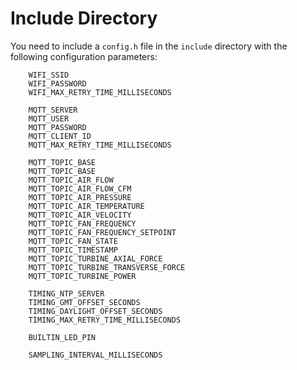 # Include Directory

You need to include a `config.h` file in the `include` directory with the following configuration parameters:

```
    WIFI_SSID
    WIFI_PASSWORD
    WIFI_MAX_RETRY_TIME_MILLISECONDS

    MQTT_SERVER
    MQTT_USER
    MQTT_PASSWORD
    MQTT_CLIENT_ID
    MQTT_MAX_RETRY_TIME_MILLISECONDS

    MQTT_TOPIC_BASE
    MQTT_TOPIC_BASE
    MQTT_TOPIC_AIR_FLOW
    MQTT_TOPIC_AIR_FLOW_CFM
    MQTT_TOPIC_AIR_PRESSURE
    MQTT_TOPIC_AIR_TEMPERATURE
    MQTT_TOPIC_AIR_VELOCITY
    MQTT_TOPIC_FAN_FREQUENCY
    MQTT_TOPIC_FAN_FREQUENCY_SETPOINT
    MQTT_TOPIC_FAN_STATE
    MQTT_TOPIC_TIMESTAMP
    MQTT_TOPIC_TURBINE_AXIAL_FORCE
    MQTT_TOPIC_TURBINE_TRANSVERSE_FORCE
    MQTT_TOPIC_TURBINE_POWER

    TIMING_NTP_SERVER
    TIMING_GMT_OFFSET_SECONDS
    TIMING_DAYLIGHT_OFFSET_SECONDS
    TIMING_MAX_RETRY_TIME_MILLISECONDS

    BUILTIN_LED_PIN

    SAMPLING_INTERVAL_MILLISECONDS
```